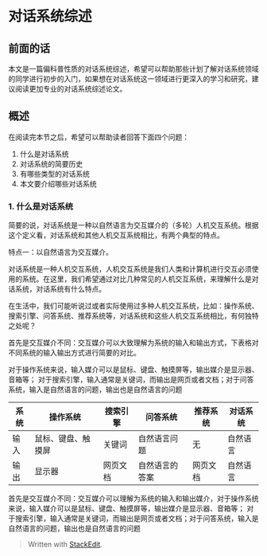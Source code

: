 # 对话系统综述

## 前面的话

本文是一篇偏科普性质的对话系统综述，希望可以帮助那些计划了解对话系统领域的同学进行初步的入门，如果想在对话系统这一领域进行更深入的学习和研究，建议阅读更加专业的对话系统综述论文。

## 概述

在阅读完本节之后，希望可以帮助读者回答下面四个问题：
1. 什么是对话系统
2. 对话系统的简要历史
3. 有哪些类型的对话系统
4. 本文要介绍哪些对话系统

### 1. 什么是对话系统

简要的说，对话系统是一种以自然语言为交互媒介的（多轮）人机交互系统。根据这个定义看，对话系统和其他人机交互系统相比，有两个典型的特点。

特点一：以自然语言为交互媒介。

对话系统是一种人机交互系统，人机交互系统是我们人类和计算机进行交互必须使用的系统。在这里，我们希望通过对比几种常见的人机交互系统，来理解什么是对话系统，对话系统有什么特点。 

在生活中，我们可能听说过或者实际使用过多种人机交互系统，比如：操作系统、搜索引擎、问答系统、推荐系统等，对话系统和这些人机交互系统相比，有何独特之处呢？

首先是交互媒介不同：交互媒介可以大致理解为系统的输入和输出方式，下表格对不同系统的输入输出方式进行简要的对比。

对于操作系统来说，输入媒介可以是鼠标、键盘、触摸屏等，输出媒介是显示器、音箱等； 对于搜索引擎，输入通常是关键词，而输出是网页或者文档；对于问答系统，输入是自然语言的问题，输出也是自然语言的问题


|系统| 操作系统 | 搜索引擎 | 问答系统 | 推荐系统 | 对话系统 |
|--|--|--|--|--|--|
| 输入 | 鼠标、键盘、触摸屏 | 关键词| 自然语言问题| 无 | 自然语言 |
| 输出 | 显示器 |网页文档 | 自然语言的答案| 网页文档 | 自然语言 |



首先是交互媒介不同：交互媒介可以理解为系统的输入和输出媒介，对于操作系统来说，输入媒介可以是鼠标、键盘、触摸屏等，输出媒介是显示器、音箱等； 对于搜索引擎，输入通常是关键词，而输出是网页或者文档；对于问答系统，输入是自然语言的问题，输出也是自然语言的问题

> Written with [StackEdit](https://stackedit.io/).
<!--stackedit_data:
eyJoaXN0b3J5IjpbLTExMTk3ODc5NzIsLTExNTY2ODUxNzIsMT
IzNzU5Nzk3N119
-->